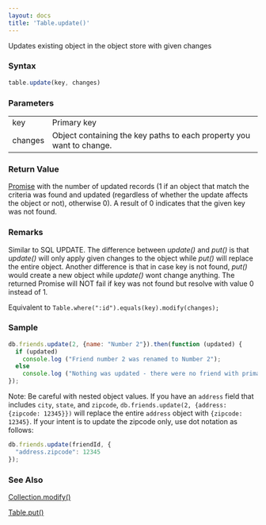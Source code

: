 ```yaml
---
layout: docs
title: 'Table.update()'
---
```


Updates existing object in the object store with given changes

### Syntax

```javascript
table.update(key, changes)
```

### Parameters
<table>
<tr><td>key</td><td>Primary key</td></tr>
<tr><td>changes</td><td>Object containing the key paths to each property you want to change.</td></tr>
</table>

### Return Value

[Promise](/docs/Promise/Promise) with the number of updated records (1 if an object that match the criteria was found and updated (regardless of whether the update affects the object or not), otherwise 0). A result of 0 indicates that the given key was not found.

### Remarks

Similar to SQL UPDATE. The difference between _update()_ and _put()_ is that _update()_ will only apply given changes to the object while _put()_ will replace the entire object. Another difference is that in case key is not found, _put()_ would create a new object while _update()_ wont change anything. The returned Promise will NOT fail if key was not found but resolve with value 0 instead of 1.

Equivalent to `Table.where(":id").equals(key).modify(changes);`

### Sample

```javascript
db.friends.update(2, {name: "Number 2"}).then(function (updated) {
  if (updated)
    console.log ("Friend number 2 was renamed to Number 2");
  else
    console.log ("Nothing was updated - there were no friend with primary key: 2");
});
```

Note: Be careful with nested object values. If you have an `address` field that includes `city`, `state`, and `zipcode`, `db.friends.update(2, {address: {zipcode: 12345}})` will replace the entire `address` object with `{zipcode: 12345}`.
If your intent is to update the zipcode only, use dot notation as follows:

```ts
db.friends.update(friendId, {
  "address.zipcode": 12345
});
```

### See Also

[Collection.modify()](/docs/Collection/Collection.modify())

[Table.put()](/docs/Table/Table.put())
